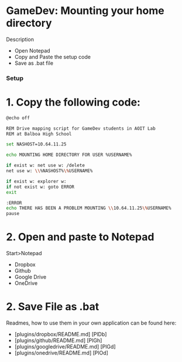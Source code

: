 # GameDev: Mounting your home directory

Description

  - Open Notepad
  - Copy and Paste the setup code
  - Save as .bat file

### Setup

# 1. Copy the following  code:
```sh
@echo off

REM Drive mapping script for GameDev students in AOIT Lab
REM at Balboa High School

set NASHOST=10.64.11.25

echo MOUNTING HOME DIRECTORY FOR USER %USERNAME%

if exist w: net use w: /delete
net use w: \\%NASHOST%\%USERNAME%

if exist w: explorer w:
if not exist w: goto ERROR
exit

:ERROR
echo THERE HAS BEEN A PROBLEM MOUNTING \\10.64.11.25\%USERNAME%
pause

```

# 2. Open and paste to Notepad

Start>Notepad

* Dropbox
* Github
* Google Drive
* OneDrive

# 2. Save File as .bat 
Readmes, how to use them in your own application can be found here:

* [plugins/dropbox/README.md] [PlDb]
* [plugins/github/README.md] [PlGh]
* [plugins/googledrive/README.md] [PlGd]
* [plugins/onedrive/README.md] [PlOd]
